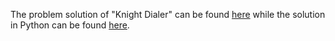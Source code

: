 The problem solution of "Knight Dialer" can be found [here](https://leetcode.com/problems/knight-dialer/) while the solution in Python can be found [here](https://github.com/aurimas13/Solutions-To-Problems/blob/main/LeetCode/Java%20Solutions/Knight%20Dialer/knight.java).